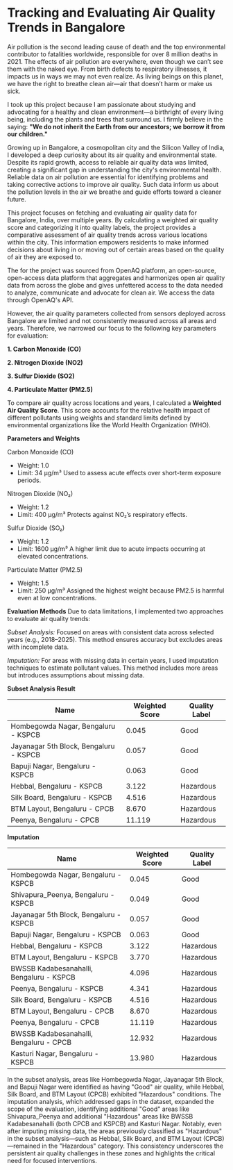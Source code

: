 # Tracking and Evaluating Air Quality Trends in Bangalore

Air pollution is the second leading cause of death and the top environmental contributor to fatalities worldwide, responsible for over 8 million deaths in 2021. The effects of air pollution are everywhere, even though we can’t see them with the naked eye. From birth defects to respiratory illnesses, it impacts us in ways we may not even realize. As living beings on this planet, we have the right to breathe clean air—air that doesn’t harm or make us sick.

I took up this project because I am passionate about studying and advocating for a healthy and clean environment—a birthright of every living being, including the plants and trees that surround us. I firmly believe in the saying: **"We do not inherit the Earth from our ancestors; we borrow it from our children."**

Growing up in Bangalore, a cosmopolitan city and the Silicon Valley of India, I developed a deep curiosity about its air quality and environmental state. Despite its rapid growth, access to reliable air quality data was limited, creating a significant gap in understanding the city's environmental health. Reliable data on air pollution are essential for identifying problems and taking corrective actions to improve air quality. Such data inform us about the pollution levels in the air we breathe and guide efforts toward a cleaner future.
 
This project focuses on fetching and evaluating air quality data for Bangalore, India, over multiple years. By calculating a weighted air quality score and categorizing it into quality labels, the project provides a comparative assessment of air quality trends across various locations within the city. This information empowers residents to make informed decisions about living in or moving out of certain areas based on the quality of air they are exposed to.

The for the project was sourced from OpenAQ platform, an open-source, open-access data platform that aggregates and harmonizes open air quality data from across the globe and gives unfettered access to the data needed to analyze, communicate and advocate for clean air. We access the data through OpenAQ's API.

However, the air quality parameters collected from sensors deployed across Bangalore are limited and not consistently measured across all areas and years. Therefore, we narrowed our focus to the following key parameters for evaluation:

**1. Carbon Monoxide (CO)**

**2. Nitrogen Dioxide (NO2)**

**3. Sulfur Dioxide (SO2)**

**4. Particulate Matter (PM2.5)**

To compare air quality across locations and years, I calculated a **Weighted Air Quality Score**. This score accounts for the relative health impact of different pollutants using weights and standard limits defined by environmental organizations like the World Health Organization (WHO).

**Parameters and Weights**

Carbon Monoxide (CO)
- Weight: 1.0
- Limit: 34 μg/m³
Used to assess acute effects over short-term exposure periods.

Nitrogen Dioxide (NO₂)
- Weight: 1.2
- Limit: 400 μg/m³
Protects against NO₂’s respiratory effects.

Sulfur Dioxide (SO₂)
- Weight: 1.2
- Limit: 1600 μg/m³
A higher limit due to acute impacts occurring at elevated concentrations.

Particulate Matter (PM2.5)
- Weight: 1.5
- Limit: 250 μg/m³
Assigned the highest weight because PM2.5 is harmful even at low concentrations.

**Evaluation Methods**
Due to data limitations, I implemented two approaches to evaluate air quality trends:

*Subset Analysis:*
Focused on areas with consistent data across selected years (e.g., 2018–2025). This method ensures accuracy but excludes areas with incomplete data.

*Imputation:*
For areas with missing data in certain years, I used imputation techniques to estimate pollutant values. This method includes more areas but introduces assumptions about missing data.

**Subset Analysis Result**

| Name                                   | Weighted Score | Quality Label |
| -------------------------------------- | -------------- | ------------- |
| Hombegowda Nagar, Bengaluru - KSPCB    | 0.045          | Good          |
| Jayanagar 5th Block, Bengaluru - KSPCB | 0.057          | Good          |
| Bapuji Nagar, Bengaluru - KSPCB        | 0.063          | Good          |
| Hebbal, Bengaluru - KSPCB              | 3.122          | Hazardous     |
| Silk Board, Bengaluru - KSPCB          | 4.516          | Hazardous     |
| BTM Layout, Bengaluru - CPCB           | 8.670          | Hazardous     |
| Peenya, Bengaluru - CPCB               | 11.119         | Hazardous     |

**Imputation**

| Name                                     | Weighted Score | Quality Label |
| ---------------------------------------- | -------------- | ------------- |
| Hombegowda Nagar, Bengaluru - KSPCB      | 0.045          | Good          |
| Shivapura\_Peenya, Bengaluru - KSPCB     | 0.049          | Good          |
| Jayanagar 5th Block, Bengaluru - KSPCB   | 0.057          | Good          |
| Bapuji Nagar, Bengaluru - KSPCB          | 0.063          | Good          |
| Hebbal, Bengaluru - KSPCB                | 3.122          | Hazardous     |
| BTM Layout, Bengaluru - KSPCB            | 3.770          | Hazardous     |
| BWSSB Kadabesanahalli, Bengaluru - KSPCB | 4.096          | Hazardous     |
| Peenya, Bengaluru - KSPCB                | 4.341          | Hazardous     |
| Silk Board, Bengaluru - KSPCB            | 4.516          | Hazardous     |
| BTM Layout, Bengaluru - CPCB             | 8.670          | Hazardous     |
| Peenya, Bengaluru - CPCB                 | 11.119         | Hazardous     |
| BWSSB Kadabesanahalli, Bengaluru - CPCB  | 12.932         | Hazardous     |
| Kasturi Nagar, Bengaluru - KSPCB         | 13.980         | Hazardous     |


In the subset analysis, areas like Hombegowda Nagar, Jayanagar 5th Block, and Bapuji Nagar were identified as having "Good" air quality, while Hebbal, Silk Board, and BTM Layout (CPCB) exhibited "Hazardous" conditions. The imputation analysis, which addressed gaps in the dataset, expanded the scope of the evaluation, identifying additional "Good" areas like Shivapura_Peenya and additional "Hazardous" areas like BWSSB Kadabesanahalli (both CPCB and KSPCB) and Kasturi Nagar. Notably, even after imputing missing data, the areas previously classified as "Hazardous" in the subset analysis—such as Hebbal, Silk Board, and BTM Layout (CPCB)—remained in the "Hazardous" category. This consistency underscores the persistent air quality challenges in these zones and highlights the critical need for focused interventions.


